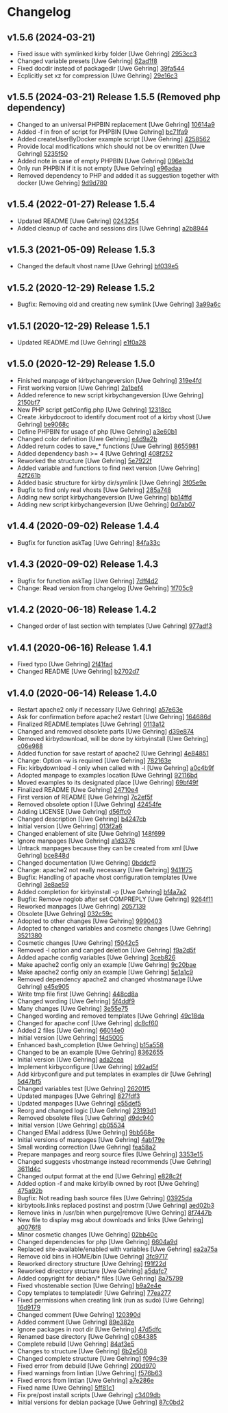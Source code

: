 # Changelog

## v1.5.6 (2024-03-21)

- Fixed issue with symlinked kirby folder [Uwe Gehring] [2953cc3](https://github.com/Adspectus/kirbytools/commit/2953cc36ee1ad8f5a4365e7e3d1bd26672b1541b)
- Changed variable presets [Uwe Gehring] [62ad1f8](https://github.com/Adspectus/kirbytools/commit/62ad1f8314ed1b4fa740389cb035759dda89153e)
- Fixed docdir instead of packagedir [Uwe Gehring] [39fa544](https://github.com/Adspectus/kirbytools/commit/39fa544ea995b3c9f3d475c8ecc67b6b48be41a8)
- Ecplicitly set xz for compression [Uwe Gehring] [29e16c3](https://github.com/Adspectus/kirbytools/commit/29e16c3bfdeae7aeca4a98cc6b18bc287f8ae513)

## v1.5.5 (2024-03-21) Release 1.5.5 (Removed php dependency)

- Changed to an universal PHPBIN replacement [Uwe Gehring] [10614a9](https://github.com/Adspectus/kirbytools/commit/10614a963bef4e15868836245993f1663084554b)
- Added -f in fron of script for PHPBIN [Uwe Gehring] [bc71fa9](https://github.com/Adspectus/kirbytools/commit/bc71fa9dae33dc60b01b79417d7ca66423e5b39e)
- Added createUserByDocker example script [Uwe Gehring] [4258562](https://github.com/Adspectus/kirbytools/commit/4258562948c4f3a6b7849b4933f73b378dc88081)
- Provide local modifications which should not be ov erwritten [Uwe Gehring] [5235f50](https://github.com/Adspectus/kirbytools/commit/5235f5040a4bbda012d23783f03288e148627241)
- Added note in case of empty PHPBIN [Uwe Gehring] [096eb3d](https://github.com/Adspectus/kirbytools/commit/096eb3d51af6cc5cef7dc3f4c245d3bd5597e6f7)
- Only run PHPBIN if it is not empty [Uwe Gehring] [e96adaa](https://github.com/Adspectus/kirbytools/commit/e96adaacd120a8f8255d6756543d3a1b4a6e94a5)
- Removed dependency to PHP and added it as suggestion together with docker [Uwe Gehring] [9d9d780](https://github.com/Adspectus/kirbytools/commit/9d9d7805e3c3f812a742ca03c7e5b0bb4d0f2282)

## v1.5.4 (2022-01-27) Release 1.5.4

- Updated README [Uwe Gehring] [0243254](https://github.com/Adspectus/kirbytools/commit/024325461cd4fad5fea38c206df3b8c076018044)
- Added cleanup of cache and sessions dirs [Uwe Gehring] [a2b8944](https://github.com/Adspectus/kirbytools/commit/a2b8944b1df04b2ce89ca384dc048f33c6b5e26f)

## v1.5.3 (2021-05-09) Release 1.5.3

- Changed the default vhost name [Uwe Gehring] [bf039e5](https://github.com/Adspectus/kirbytools/commit/bf039e5c4777a7a962c206a21ee741a735c7e2f5)

## v1.5.2 (2020-12-29) Release 1.5.2

- Bugfix: Removing old and creating new symlink [Uwe Gehring] [3a99a6c](https://github.com/Adspectus/kirbytools/commit/3a99a6c31438f0c11a195e3f27b1c858911c5ffc)

## v1.5.1 (2020-12-29) Release 1.5.1

- Updated README.md [Uwe Gehring] [e1f0a28](https://github.com/Adspectus/kirbytools/commit/e1f0a28da6d30adc25cbc8de95a02f337d235f34)

## v1.5.0 (2020-12-29) Release 1.5.0

- Finished manpage of kirbychangeversion [Uwe Gehring] [319e4fd](https://github.com/Adspectus/kirbytools/commit/319e4fd3bd9ae1a7608a6bc16937accfe09851d1)
- First working version [Uwe Gehring] [2a1bef4](https://github.com/Adspectus/kirbytools/commit/2a1bef42b6da43c0e7e541d51efb1a4951290853)
- Added reference to new script kirbychangeversion [Uwe Gehring] [2150bf7](https://github.com/Adspectus/kirbytools/commit/2150bf78c158cedf52ae6e4b144dfd2ff193ee38)
- New PHP script getConfig.php [Uwe Gehring] [12318cc](https://github.com/Adspectus/kirbytools/commit/12318cc565a39f072b8dcae8fe5a68f872b7cd2f)
- Create .kirbydocroot to identify document root of a kirby vhost [Uwe Gehring] [be9068c](https://github.com/Adspectus/kirbytools/commit/be9068c3a17c3cc8f2e83fb27716a6913bf98275)
- Define PHPBIN for usage of php [Uwe Gehring] [a3e60b1](https://github.com/Adspectus/kirbytools/commit/a3e60b1ec308dff90eb195bc82845015af6ca8b4)
- Changed color definition [Uwe Gehring] [e4d9a2b](https://github.com/Adspectus/kirbytools/commit/e4d9a2bbef4124b7803a81a0ca42feb9c00223cd)
- Added return codes to save_* functions [Uwe Gehring] [8655981](https://github.com/Adspectus/kirbytools/commit/8655981484ee193cf2c28b1edbf113c8ac3080f2)
- Added dependency bash >= 4 [Uwe Gehring] [408f252](https://github.com/Adspectus/kirbytools/commit/408f2526017abf64dd7578fc04bde97196331e1d)
- Reworked the structure [Uwe Gehring] [5e7922f](https://github.com/Adspectus/kirbytools/commit/5e7922fa551a38a618aec57e2092180edf38374f)
- Added variable and functions to find next version [Uwe Gehring] [42f261b](https://github.com/Adspectus/kirbytools/commit/42f261bb453d7b9926ba3d77585801df2e9da78c)
- Added basic structure for kirby dir/symlink [Uwe Gehring] [3f05e9e](https://github.com/Adspectus/kirbytools/commit/3f05e9eaab6edff5b127b37747c67a59ee5e4ff0)
- Bugfix to find only real vhosts [Uwe Gehring] [285a748](https://github.com/Adspectus/kirbytools/commit/285a748e2be654fc33eacf8649214facfd44c6e4)
- Adding new script kirbychangeversion [Uwe Gehring] [bb14ffd](https://github.com/Adspectus/kirbytools/commit/bb14ffd12311a649ba0b120bebd01bac14e51279)
- Adding new script kirbychangeversion [Uwe Gehring] [0d7ab07](https://github.com/Adspectus/kirbytools/commit/0d7ab071a844d9f5a0c0de4bf58aa58756701072)

## v1.4.4 (2020-09-02) Release 1.4.4

- Bugfix for function askTag [Uwe Gehring] [84fa33c](https://github.com/Adspectus/kirbytools/commit/84fa33c302c59a86bdd8b28b85ceb81adf55264e)

## v1.4.3 (2020-09-02) Release 1.4.3

- Bugfix for function askTag [Uwe Gehring] [7dff4d2](https://github.com/Adspectus/kirbytools/commit/7dff4d266fe826aaa24d6de63c8900175641f22a)
- Change: Read version from changelog [Uwe Gehring] [1f705c9](https://github.com/Adspectus/kirbytools/commit/1f705c9858cec4a811449dfa1dfe092e299c3428)

## v1.4.2 (2020-06-18) Release 1.4.2

- Changed order of last section with templates [Uwe Gehring] [977adf3](https://github.com/Adspectus/kirbytools/commit/977adf3feb5c43ab2ed15b36ddf7508fd736a9b7)

## v1.4.1 (2020-06-16) Release 1.4.1

- Fixed typo [Uwe Gehring] [2f41fad](https://github.com/Adspectus/kirbytools/commit/2f41fad147dad7f344714c569a000790d20fa179)
- Changed README [Uwe Gehring] [b2702d7](https://github.com/Adspectus/kirbytools/commit/b2702d75f9f878d684b9b1cde046ee26ea1e7920)

## v1.4.0 (2020-06-14) Release 1.4.0

- Restart apache2 only if necessary [Uwe Gehring] [a57e63e](https://github.com/Adspectus/kirbytools/commit/a57e63e33fcf3674a929e7b8a7b0f5d4a378ad9b)
- Ask for confirmation before apache2 restart [Uwe Gehring] [164686d](https://github.com/Adspectus/kirbytools/commit/164686d4f059a2c996c675bae896b21c7be93945)
- Finalized README.templates [Uwe Gehring] [0113a12](https://github.com/Adspectus/kirbytools/commit/0113a12fdb1fa1312708a6144755e723446613ce)
- Changed and removed obsolete parts [Uwe Gehring] [d39e874](https://github.com/Adspectus/kirbytools/commit/d39e874fcce1ba521771dced79a6aa60a16f0cc0)
- Removed kirbydownload, will be done by kirbyinstall [Uwe Gehring] [c06e988](https://github.com/Adspectus/kirbytools/commit/c06e988f653d6dcb045695389c9d7757e6096d14)
- Added function for save restart of apache2 [Uwe Gehring] [4e84851](https://github.com/Adspectus/kirbytools/commit/4e84851f3dddf0c1fa34b693f4ce03945e5ddd40)
- Change: Option -w is required [Uwe Gehring] [782163e](https://github.com/Adspectus/kirbytools/commit/782163ec854c2905e1ee492b590dec4a7f98459d)
- Fix: kirbydownload -l only when called with -l [Uwe Gehring] [a0c4b9f](https://github.com/Adspectus/kirbytools/commit/a0c4b9f7c53688c36c1eaffe0f7aafc4e2c693ce)
- Adopted manpage to examples location [Uwe Gehring] [92116bd](https://github.com/Adspectus/kirbytools/commit/92116bde2ebd6bb3941834bdd795ab8cfb4051d4)
- Moved examples to its designated place [Uwe Gehring] [69bf49f](https://github.com/Adspectus/kirbytools/commit/69bf49f9732fcb3e51fa5cdd79d14d6ef62dfc81)
- Finalized README [Uwe Gehring] [24710e4](https://github.com/Adspectus/kirbytools/commit/24710e49bdde402e165409d42540ab26b0804655)
- First version of README [Uwe Gehring] [7c2ef5f](https://github.com/Adspectus/kirbytools/commit/7c2ef5fe529215ca28771e35e5033a9c1ec1b2f0)
- Removed obsolete option l [Uwe Gehring] [42454fe](https://github.com/Adspectus/kirbytools/commit/42454fee95b84cdb02744e0909f722c27bef6330)
- Adding LICENSE [Uwe Gehring] [d56ffc0](https://github.com/Adspectus/kirbytools/commit/d56ffc080b0627460e7dd95a6f6074abf6f89f6e)
- Changed description [Uwe Gehring] [b4247cb](https://github.com/Adspectus/kirbytools/commit/b4247cb0b6eabdc5568f42bea1f16ebac7695e54)
- Initial version [Uwe Gehring] [013f2a6](https://github.com/Adspectus/kirbytools/commit/013f2a65301d271905af1b96cf9ab17d5a62ecc3)
- Changed enablement of site [Uwe Gehring] [148f699](https://github.com/Adspectus/kirbytools/commit/148f699bac06bedfdb27f5b4032834695f9c3984)
- Ignore manpages [Uwe Gehring] [a1d3376](https://github.com/Adspectus/kirbytools/commit/a1d3376aee59086703e65b73a9207461b4fb1f3a)
- Untrack manpages because they can be created from xml [Uwe Gehring] [bce848d](https://github.com/Adspectus/kirbytools/commit/bce848dd85a5bb4f041f683426ec8f387e38462b)
- Changed documentation [Uwe Gehring] [0bddcf9](https://github.com/Adspectus/kirbytools/commit/0bddcf9c09c6ff9ca2b7eb8ab2d3700a9e2b2bde)
- Change: apache2 not really necessary [Uwe Gehring] [9411f75](https://github.com/Adspectus/kirbytools/commit/9411f75597d5cb0e7c22a96c73cd6a24c4d8efc9)
- Bugfix: Handling of apache vhost configuration  templates [Uwe Gehring] [3e8ae59](https://github.com/Adspectus/kirbytools/commit/3e8ae5915d40a128c62876f34513f0d21d59730d)
- Added completion for kirbyinstall -p [Uwe Gehring] [bf4a7a2](https://github.com/Adspectus/kirbytools/commit/bf4a7a29e4baf011b401188e731a79f2cd05d03a)
- Bugfix: Remove noglob after set COMPREPLY [Uwe Gehring] [9264f11](https://github.com/Adspectus/kirbytools/commit/9264f11faebb9b406f2efc2819c317fe3225c1e0)
- Reworked manpages [Uwe Gehring] [2057139](https://github.com/Adspectus/kirbytools/commit/20571394d70e38a04f44445a862749066727e249)
- Obsolete [Uwe Gehring] [032c59c](https://github.com/Adspectus/kirbytools/commit/032c59c83e377f4869d462f539bcdc498c3a3bbe)
- Adopted to other changes [Uwe Gehring] [9990403](https://github.com/Adspectus/kirbytools/commit/999040393c991bd93e9eb234f3297bf45f442159)
- Adopted to changed variables and cosmetic changes [Uwe Gehring] [3521380](https://github.com/Adspectus/kirbytools/commit/3521380dd9eb5ef944f670a9c57806e362e57edf)
- Cosmetic changes [Uwe Gehring] [f5042c5](https://github.com/Adspectus/kirbytools/commit/f5042c581fd5ef1202258dc32a7098afeea4730e)
- Removed -l option and canged deletion [Uwe Gehring] [f9a2d5f](https://github.com/Adspectus/kirbytools/commit/f9a2d5fd8459af37c3a54570803e7ffd68d1976c)
- Added apache config variables [Uwe Gehring] [3ceb826](https://github.com/Adspectus/kirbytools/commit/3ceb826278ee834e33189da0e1552627ea12377a)
- Make apache2 config only an example [Uwe Gehring] [9c20bae](https://github.com/Adspectus/kirbytools/commit/9c20bae3b353f0261b2c985b265d099f6c02fd87)
- Make apache2 config only an example [Uwe Gehring] [5e1a1c9](https://github.com/Adspectus/kirbytools/commit/5e1a1c9bb8c932f6320a9b12f1c36271ee574813)
- Removed dependency apache2 and changed vhostmanage [Uwe Gehring] [e45e905](https://github.com/Adspectus/kirbytools/commit/e45e905f1614ebfd21239bebf5094d07e3da2ea5)
- Write tmp file first [Uwe Gehring] [448cd8a](https://github.com/Adspectus/kirbytools/commit/448cd8aa8441b4a46fdde3b2bca90aa31881e504)
- Changed wording [Uwe Gehring] [5f4ddf9](https://github.com/Adspectus/kirbytools/commit/5f4ddf959f6e7730b062ca2a611e79a2012ecd2f)
- Many changes [Uwe Gehring] [3e55e75](https://github.com/Adspectus/kirbytools/commit/3e55e7543538ce965d378bb988279f991b3f9221)
- Changed wording and removed templates [Uwe Gehring] [49c18da](https://github.com/Adspectus/kirbytools/commit/49c18da8cd2308c726651267fb885f2e4fa4d3e7)
- Changed for apache conf [Uwe Gehring] [dc8cf60](https://github.com/Adspectus/kirbytools/commit/dc8cf608ad7c8e2c65b0c5a1e829553df9eff71e)
- Added 2 files [Uwe Gehring] [66014e0](https://github.com/Adspectus/kirbytools/commit/66014e0ae133776d7604a29fcfe1457c7e2e9568)
- Initial version [Uwe Gehring] [f4d5005](https://github.com/Adspectus/kirbytools/commit/f4d500587dde0b4ded45a7cae9503be7c0caad9e)
- Enhanced bash_completion [Uwe Gehring] [b15a558](https://github.com/Adspectus/kirbytools/commit/b15a5581ac9d73d85de4f2fec00c54aeb4aa0c34)
- Changed to be an example [Uwe Gehring] [8362655](https://github.com/Adspectus/kirbytools/commit/83626556f8f8ac944909fb684faaeeb624e85483)
- Initial version [Uwe Gehring] [ada2cea](https://github.com/Adspectus/kirbytools/commit/ada2ceaadd3faeedff16e32a5e4296c08416208e)
- Implement kirbyconfigure [Uwe Gehring] [b92ad5f](https://github.com/Adspectus/kirbytools/commit/b92ad5f5fe17cb97281d4235a5535015d5ebcef2)
- Add kirbyconfigure and put templates in examples dir [Uwe Gehring] [5d47bf5](https://github.com/Adspectus/kirbytools/commit/5d47bf52c634543d6d5cd1f934e01f603e826352)
- Changed variables test [Uwe Gehring] [26201f5](https://github.com/Adspectus/kirbytools/commit/26201f5fbb795f1d7746031e0919fd7358213e87)
- Updated manpages [Uwe Gehring] [827fdf3](https://github.com/Adspectus/kirbytools/commit/827fdf3f51a8aa8c408075effaabc1ea9eccc743)
- Updated manpages [Uwe Gehring] [e55def5](https://github.com/Adspectus/kirbytools/commit/e55def5f03c80e9f540495fec21e0f80a671da5a)
- Reorg and changed logic [Uwe Gehring] [23193d1](https://github.com/Adspectus/kirbytools/commit/23193d142944fbfcc840e46990621e83982c5c8e)
- Removed obsolete files [Uwe Gehring] [d9dc940](https://github.com/Adspectus/kirbytools/commit/d9dc94007f8ea9bb7d7f213229db20812d621d36)
- Initial version [Uwe Gehring] [cb05534](https://github.com/Adspectus/kirbytools/commit/cb0553486c122deef29d680e95211669af42b67c)
- Changed EMail address [Uwe Gehring] [9bb568e](https://github.com/Adspectus/kirbytools/commit/9bb568e0c2a2a63d5c9a381b543cc421687df92f)
- Initial versions of manpages [Uwe Gehring] [4ab179e](https://github.com/Adspectus/kirbytools/commit/4ab179e27544a5822e8588489e986480e8c58a22)
- Small wording correction [Uwe Gehring] [fea58a2](https://github.com/Adspectus/kirbytools/commit/fea58a28c53d7621f42792e9d70f410f5fbb6eef)
- Prepare manpages and reorg source files [Uwe Gehring] [3353e15](https://github.com/Adspectus/kirbytools/commit/3353e152334917fa8f283ccb07e431334c3510a5)
- Changed suggests vhostmange instead recommends [Uwe Gehring] [3611d4c](https://github.com/Adspectus/kirbytools/commit/3611d4cd04ad27f4195601be0e77f610b7aa675c)
- Changed output format at the end [Uwe Gehring] [e828c2f](https://github.com/Adspectus/kirbytools/commit/e828c2f5457580faabf401ffa1133bdf1ea88796)
- Added option -f and make kirbylib owned by root [Uwe Gehring] [475a92b](https://github.com/Adspectus/kirbytools/commit/475a92b8edf66e2d0f0651ed7b11233b0947d8c0)
- Bugfix: Not reading bash source files [Uwe Gehring] [03925da](https://github.com/Adspectus/kirbytools/commit/03925da7f0de379b92f35a3b05be6a1e1b39870e)
- kirbytools.links replaced postinst and postrm [Uwe Gehring] [aed02b3](https://github.com/Adspectus/kirbytools/commit/aed02b39d6ed2ddd695e45197fcd610f63097cbe)
- Remove links in /usr/bin when purge|remove [Uwe Gehring] [8f7447b](https://github.com/Adspectus/kirbytools/commit/8f7447b0b5a5b842728a6c360f3f0fd6c77d733c)
- New file to display msg about downloads and links [Uwe Gehring] [a0076f8](https://github.com/Adspectus/kirbytools/commit/a0076f89e90eab1e306297ddb8f3229af327bb5f)
- Minor cosmetic changes [Uwe Gehring] [02bb40c](https://github.com/Adspectus/kirbytools/commit/02bb40c4864b02b6bcdeb4d70b057554c86004ef)
- Changed dependencies for php [Uwe Gehring] [6604a9d](https://github.com/Adspectus/kirbytools/commit/6604a9d664a5f9dce6e0510dc0425b28d046ba73)
- Replaced site-available/enabled with variables [Uwe Gehring] [ea2a75a](https://github.com/Adspectus/kirbytools/commit/ea2a75abd0f754ec9febce4be3c0f9d971a1c3ad)
- Remove old bins in HOME/bin [Uwe Gehring] [3fc9717](https://github.com/Adspectus/kirbytools/commit/3fc9717743a655609cdd2ddb2de807375c7cbd2f)
- Reworked directory structure [Uwe Gehring] [f91f22d](https://github.com/Adspectus/kirbytools/commit/f91f22d558abb8eec25958b60b536e3be3b9cd8a)
- Reworked directory structure [Uwe Gehring] [a5dafc7](https://github.com/Adspectus/kirbytools/commit/a5dafc7e62bdfdb9d205782691a642dc1639390d)
- Added copyright for debian/* files [Uwe Gehring] [8a75799](https://github.com/Adspectus/kirbytools/commit/8a757998b19b59d6284b11af4c36bf38e863c363)
- Fixed vhostenable section [Uwe Gehring] [b9a2e4e](https://github.com/Adspectus/kirbytools/commit/b9a2e4e91f12a463bf848a3ebf7e578c6efd623b)
- Copy templates to templatedir [Uwe Gehring] [77ea277](https://github.com/Adspectus/kirbytools/commit/77ea277969dee1fe7ed412cbb624900432f1685e)
- Fixed permissions when creating link (run as sudo) [Uwe Gehring] [16d9179](https://github.com/Adspectus/kirbytools/commit/16d9179dc2b873f8a66f9df918cb50906a7b92b3)
- Changed comment [Uwe Gehring] [120390d](https://github.com/Adspectus/kirbytools/commit/120390dd7b9587ec42d70a91336dde51c7d36a3e)
- Added comment [Uwe Gehring] [89e382e](https://github.com/Adspectus/kirbytools/commit/89e382e5f1697b84711e1f957cba3ea9fefe72ec)
- Ignore packages in root dir [Uwe Gehring] [47d5dfc](https://github.com/Adspectus/kirbytools/commit/47d5dfc89fde1e52a362e4668c30660e5b28ae9e)
- Renamed base directory [Uwe Gehring] [c084385](https://github.com/Adspectus/kirbytools/commit/c0843859c669a032b4883114b5a6fc4c7a875f83)
- Complete rebuild [Uwe Gehring] [84af3e5](https://github.com/Adspectus/kirbytools/commit/84af3e50e9d7a519c77a9440db491e0fd513cdd4)
- Changes to structure [Uwe Gehring] [6b2e508](https://github.com/Adspectus/kirbytools/commit/6b2e508ffdcc9a83f170d20e7c0014728267f2aa)
- Changed complete structure [Uwe Gehring] [f094c39](https://github.com/Adspectus/kirbytools/commit/f094c39611a3a739f5768644f905f88c463be737)
- Fixed error from debuild [Uwe Gehring] [200d970](https://github.com/Adspectus/kirbytools/commit/200d970e86e9630a284cb58d8998cdea793b8826)
- Fixed warnings from lintian [Uwe Gehring] [f576b63](https://github.com/Adspectus/kirbytools/commit/f576b63c6b353a03b44730c02e6e736d7753aded)
- Fixed errors from lintian [Uwe Gehring] [a7e286e](https://github.com/Adspectus/kirbytools/commit/a7e286e27d3bc61b6fbb7f45026a081bbc7d2fa0)
- Fixed name [Uwe Gehring] [5ff81c1](https://github.com/Adspectus/kirbytools/commit/5ff81c1be93df38090ebf63b748b3934b9c1e4c7)
- Fix pre/post install scripts [Uwe Gehring] [c3409db](https://github.com/Adspectus/kirbytools/commit/c3409dbdf9107365244b791ad7ec215c41ef4152)
- Initial versions for debian package [Uwe Gehring] [87c0bd2](https://github.com/Adspectus/kirbytools/commit/87c0bd2c57960f2891b397dbd20dcec4940bf43e)

